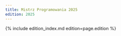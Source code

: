 ```yaml
---
title: Mistrz Programowania 2025
edition: 2025
---
```


{% include edition_index.md edition=page.edition %}
